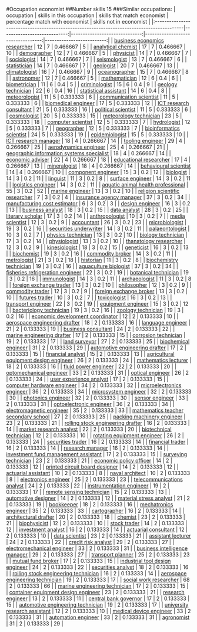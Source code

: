 #Occupation economist
##Number skills 15
###Similar occupations:
| occupation                                                                                |   skills in this occupation |   skills that match economist |   percentage match with economist |   skills not in economist |
|:------------------------------------------------------------------------------------------|----------------------------:|------------------------------:|----------------------------------:|--------------------------:|
| [business economics researcher](business_economics_researcher.md)                         |                          12 |                             7 |                          0.466667 |                         5 |
| [analytical chemist](analytical_chemist.md)                                               |                          17 |                             7 |                          0.466667 |                        10 |
| [demographer](demographer.md)                                                             |                          12 |                             7 |                          0.466667 |                         5 |
| [physicist](physicist.md)                                                                 |                          14 |                             7 |                          0.466667 |                         7 |
| [sociologist](sociologist.md)                                                             |                          14 |                             7 |                          0.466667 |                         7 |
| [seismologist](seismologist.md)                                                           |                          13 |                             7 |                          0.466667 |                         6 |
| [statistician](statistician.md)                                                           |                          14 |                             7 |                          0.466667 |                         7 |
| [geologist](geologist.md)                                                                 |                          20 |                             7 |                          0.466667 |                        13 |
| [climatologist](climatologist.md)                                                         |                          16 |                             7 |                          0.466667 |                         9 |
| [oceanographer](oceanographer.md)                                                         |                          15 |                             7 |                          0.466667 |                         8 |
| [astronomer](astronomer.md)                                                               |                          12 |                             7 |                          0.466667 |                         5 |
| [mathematician](mathematician.md)                                                         |                          12 |                             6 |                          0.4      |                         6 |
| [biometrician](biometrician.md)                                                           |                          11 |                             6 |                          0.4      |                         5 |
| [criminologist](criminologist.md)                                                         |                          15 |                             6 |                          0.4      |                         9 |
| [geology technician](geology_technician.md)                                               |                          22 |                             6 |                          0.4      |                        16 |
| [statistical assistant](statistical_assistant.md)                                         |                          14 |                             6 |                          0.4      |                         8 |
| [meteorologist](meteorologist.md)                                                         |                          11 |                             5 |                          0.333333 |                         6 |
| [communication scientist](communication_scientist.md)                                     |                          11 |                             5 |                          0.333333 |                         6 |
| [biomedical engineer](biomedical_engineer.md)                                             |                          17 |                             5 |                          0.333333 |                        12 |
| [ICT research consultant](ICT_research_consultant.md)                                     |                          21 |                             5 |                          0.333333 |                        16 |
| [political scientist](political_scientist.md)                                             |                          11 |                             5 |                          0.333333 |                         6 |
| [cosmologist](cosmologist.md)                                                             |                          20 |                             5 |                          0.333333 |                        15 |
| [meteorology technician](meteorology_technician.md)                                       |                          23 |                             5 |                          0.333333 |                        18 |
| [computer scientist](computer_scientist.md)                                               |                          12 |                             5 |                          0.333333 |                         7 |
| [hydrologist](hydrologist.md)                                                             |                          12 |                             5 |                          0.333333 |                         7 |
| [geographer](geographer.md)                                                               |                          12 |                             5 |                          0.333333 |                         7 |
| [bioinformatics scientist](bioinformatics_scientist.md)                                   |                          24 |                             5 |                          0.333333 |                        19 |
| [epidemiologist](epidemiologist.md)                                                       |                          15 |                             5 |                          0.333333 |                        10 |
| [ICT research manager](ICT_research_manager.md)                                           |                          18 |                             4 |                          0.266667 |                        14 |
| [tooling engineer](tooling_engineer.md)                                                   |                          29 |                             4 |                          0.266667 |                        25 |
| [aerodynamics engineer](aerodynamics_engineer.md)                                         |                          25 |                             4 |                          0.266667 |                        21 |
| [geographic information systems specialist](geographic_information_systems_specialist.md) |                          18 |                             4 |                          0.266667 |                        14 |
| [economic adviser](economic_adviser.md)                                                   |                          22 |                             4 |                          0.266667 |                        18 |
| [educational researcher](educational_researcher.md)                                       |                          17 |                             4 |                          0.266667 |                        13 |
| [mineralogist](mineralogist.md)                                                           |                          18 |                             4 |                          0.266667 |                        14 |
| [behavioural scientist](behavioural_scientist.md)                                         |                          14 |                             4 |                          0.266667 |                        10 |
| [component engineer](component_engineer.md)                                               |                          15 |                             3 |                          0.2      |                        12 |
| [biologist](biologist.md)                                                                 |                          14 |                             3 |                          0.2      |                        11 |
| [linguist](linguist.md)                                                                   |                          11 |                             3 |                          0.2      |                         8 |
| [surface engineer](surface_engineer.md)                                                   |                          14 |                             3 |                          0.2      |                        11 |
| [logistics engineer](logistics_engineer.md)                                               |                          14 |                             3 |                          0.2      |                        11 |
| [aquatic animal health professional](aquatic_animal_health_professional.md)               |                          55 |                             3 |                          0.2      |                        52 |
| [marine engineer](marine_engineer.md)                                                     |                          13 |                             3 |                          0.2      |                        10 |
| [religion scientific researcher](religion_scientific_researcher.md)                       |                           7 |                             3 |                          0.2      |                         4 |
| [insurance agency manager](insurance_agency_manager.md)                                   |                          37 |                             3 |                          0.2      |                        34 |
| [manufacturing cost estimator](manufacturing_cost_estimator.md)                           |                           6 |                             3 |                          0.2      |                         3 |
| [design engineer](design_engineer.md)                                                     |                          16 |                             3 |                          0.2      |                        13 |
| [business analyst](business_analyst.md)                                                   |                          18 |                             3 |                          0.2      |                        15 |
| [data analyst](data_analyst.md)                                                           |                          28 |                             3 |                          0.2      |                        25 |
| [literary scholar](literary_scholar.md)                                                   |                          17 |                             3 |                          0.2      |                        14 |
| [anthropologist](anthropologist.md)                                                       |                          10 |                             3 |                          0.2      |                         7 |
| [media scientist](media_scientist.md)                                                     |                          12 |                             3 |                          0.2      |                         9 |
| [accountant](accountant.md)                                                               |                          26 |                             3 |                          0.2      |                        23 |
| [microbiologist](microbiologist.md)                                                       |                          19 |                             3 |                          0.2      |                        16 |
| [securities underwriter](securities_underwriter.md)                                       |                          14 |                             3 |                          0.2      |                        11 |
| [palaeontologist](palaeontologist.md)                                                     |                          10 |                             3 |                          0.2      |                         7 |
| [physics technician](physics_technician.md)                                               |                          13 |                             3 |                          0.2      |                        10 |
| [biology technician](biology_technician.md)                                               |                          17 |                             3 |                          0.2      |                        14 |
| [physiologist](physiologist.md)                                                           |                          13 |                             3 |                          0.2      |                        10 |
| [thanatology researcher](thanatology_researcher.md)                                       |                          12 |                             3 |                          0.2      |                         9 |
| [kinesiologist](kinesiologist.md)                                                         |                          18 |                             3 |                          0.2      |                        15 |
| [geneticist](geneticist.md)                                                               |                          16 |                             3 |                          0.2      |                        13 |
| [biochemist](biochemist.md)                                                               |                          19 |                             3 |                          0.2      |                        16 |
| [commodity broker](commodity_broker.md)                                                   |                          14 |                             3 |                          0.2      |                        11 |
| [metrologist](metrologist.md)                                                             |                          21 |                             3 |                          0.2      |                        18 |
| [historian](historian.md)                                                                 |                          11 |                             3 |                          0.2      |                         8 |
| [biochemistry technician](biochemistry_technician.md)                                     |                          19 |                             3 |                          0.2      |                        16 |
| [aquaculture biologist](aquaculture_biologist.md)                                         |                          37 |                             3 |                          0.2      |                        34 |
| [fisheries refrigeration engineer](fisheries_refrigeration_engineer.md)                   |                          22 |                             3 |                          0.2      |                        19 |
| [botanical technician](botanical_technician.md)                                           |                          19 |                             3 |                          0.2      |                        16 |
| [immunologist](immunologist.md)                                                           |                          14 |                             3 |                          0.2      |                        11 |
| [archaeologist](archaeologist.md)                                                         |                          11 |                             3 |                          0.2      |                         8 |
| [foreign exchange trader](foreign_exchange_trader.md)                                     |                          13 |                             3 |                          0.2      |                        10 |
| [philosopher](philosopher.md)                                                             |                          12 |                             3 |                          0.2      |                         9 |
| [commodity trader](commodity_trader.md)                                                   |                          12 |                             3 |                          0.2      |                         9 |
| [foreign exchange broker](foreign_exchange_broker.md)                                     |                          13 |                             3 |                          0.2      |                        10 |
| [futures trader](futures_trader.md)                                                       |                          10 |                             3 |                          0.2      |                         7 |
| [toxicologist](toxicologist.md)                                                           |                          16 |                             3 |                          0.2      |                        13 |
| [transport engineer](transport_engineer.md)                                               |                          22 |                             3 |                          0.2      |                        19 |
| [equipment engineer](equipment_engineer.md)                                               |                          15 |                             3 |                          0.2      |                        12 |
| [bacteriology technician](bacteriology_technician.md)                                     |                          19 |                             3 |                          0.2      |                        16 |
| [zoology technician](zoology_technician.md)                                               |                          19 |                             3 |                          0.2      |                        16 |
| [economic development coordinator](economic_development_coordinator.md)                   |                          12 |                             2 |                          0.133333 |                        10 |
| [aerospace engineering drafter](aerospace_engineering_drafter.md)                         |                          18 |                             2 |                          0.133333 |                        16 |
| [language engineer](language_engineer.md)                                                 |                          21 |                             2 |                          0.133333 |                        19 |
| [business consultant](business_consultant.md)                                             |                          24 |                             2 |                          0.133333 |                        22 |
| [marine engineering drafter](marine_engineering_drafter.md)                               |                          17 |                             2 |                          0.133333 |                        15 |
| [corrosion technician](corrosion_technician.md)                                           |                          19 |                             2 |                          0.133333 |                        17 |
| [land surveyor](land_surveyor.md)                                                         |                          27 |                             2 |                          0.133333 |                        25 |
| [biochemical engineer](biochemical_engineer.md)                                           |                          31 |                             2 |                          0.133333 |                        29 |
| [automotive engineering drafter](automotive_engineering_drafter.md)                       |                          17 |                             2 |                          0.133333 |                        15 |
| [financial analyst](financial_analyst.md)                                                 |                          15 |                             2 |                          0.133333 |                        13 |
| [agricultural equipment design engineer](agricultural_equipment_design_engineer.md)       |                          26 |                             2 |                          0.133333 |                        24 |
| [mathematics lecturer](mathematics_lecturer.md)                                           |                          18 |                             2 |                          0.133333 |                        16 |
| [fluid power engineer](fluid_power_engineer.md)                                           |                          22 |                             2 |                          0.133333 |                        20 |
| [optomechanical engineer](optomechanical_engineer.md)                                     |                          33 |                             2 |                          0.133333 |                        31 |
| [optical engineer](optical_engineer.md)                                                   |                          26 |                             2 |                          0.133333 |                        24 |
| [user experience analyst](user_experience_analyst.md)                                     |                          17 |                             2 |                          0.133333 |                        15 |
| [computer hardware engineer](computer_hardware_engineer.md)                               |                          34 |                             2 |                          0.133333 |                        32 |
| [microelectronics engineer](microelectronics_engineer.md)                                 |                          36 |                             2 |                          0.133333 |                        34 |
| [microsystem engineer](microsystem_engineer.md)                                           |                          32 |                             2 |                          0.133333 |                        30 |
| [photonics engineer](photonics_engineer.md)                                               |                          32 |                             2 |                          0.133333 |                        30 |
| [sensor engineer](sensor_engineer.md)                                                     |                          33 |                             2 |                          0.133333 |                        31 |
| [optoelectronic engineer](optoelectronic_engineer.md)                                     |                          36 |                             2 |                          0.133333 |                        34 |
| [electromagnetic engineer](electromagnetic_engineer.md)                                   |                          35 |                             2 |                          0.133333 |                        33 |
| [mathematics teacher secondary school](mathematics_teacher_secondary_school.md)           |                          27 |                             2 |                          0.133333 |                        25 |
| [packing machinery engineer](packing_machinery_engineer.md)                               |                          23 |                             2 |                          0.133333 |                        21 |
| [rolling stock engineering drafter](rolling_stock_engineering_drafter.md)                 |                          16 |                             2 |                          0.133333 |                        14 |
| [market research analyst](market_research_analyst.md)                                     |                          22 |                             2 |                          0.133333 |                        20 |
| [biotechnical technician](biotechnical_technician.md)                                     |                          12 |                             2 |                          0.133333 |                        10 |
| [rotating equipment engineer](rotating_equipment_engineer.md)                             |                          26 |                             2 |                          0.133333 |                        24 |
| [securities trader](securities_trader.md)                                                 |                          16 |                             2 |                          0.133333 |                        14 |
| [financial trader](financial_trader.md)                                                   |                          16 |                             2 |                          0.133333 |                        14 |
| [research manager](research_manager.md)                                                   |                          16 |                             2 |                          0.133333 |                        14 |
| [investment fund management assistant](investment_fund_management_assistant.md)           |                          17 |                             2 |                          0.133333 |                        15 |
| [surveying technician](surveying_technician.md)                                           |                          23 |                             2 |                          0.133333 |                        21 |
| [economic policy officer](economic_policy_officer.md)                                     |                          14 |                             2 |                          0.133333 |                        12 |
| [printed circuit board designer](printed_circuit_board_designer.md)                       |                          14 |                             2 |                          0.133333 |                        12 |
| [actuarial assistant](actuarial_assistant.md)                                             |                          10 |                             2 |                          0.133333 |                         8 |
| [naval architect](naval_architect.md)                                                     |                          10 |                             2 |                          0.133333 |                         8 |
| [electronics engineer](electronics_engineer.md)                                           |                          25 |                             2 |                          0.133333 |                        23 |
| [telecommunications analyst](telecommunications_analyst.md)                               |                          24 |                             2 |                          0.133333 |                        22 |
| [instrumentation engineer](instrumentation_engineer.md)                                   |                          19 |                             2 |                          0.133333 |                        17 |
| [remote sensing technician](remote_sensing_technician.md)                                 |                          15 |                             2 |                          0.133333 |                        13 |
| [automotive designer](automotive_designer.md)                                             |                          14 |                             2 |                          0.133333 |                        12 |
| [material stress analyst](material_stress_analyst.md)                                     |                          21 |                             2 |                          0.133333 |                        19 |
| [bookkeeper](bookkeeper.md)                                                               |                          18 |                             2 |                          0.133333 |                        16 |
| [mechatronics engineer](mechatronics_engineer.md)                                         |                          35 |                             2 |                          0.133333 |                        33 |
| [cartographer](cartographer.md)                                                           |                          16 |                             2 |                          0.133333 |                        14 |
| [architectural drafter](architectural_drafter.md)                                         |                          20 |                             2 |                          0.133333 |                        18 |
| [chemist](chemist.md)                                                                     |                          23 |                             2 |                          0.133333 |                        21 |
| [biophysicist](biophysicist.md)                                                           |                          12 |                             2 |                          0.133333 |                        10 |
| [stock trader](stock_trader.md)                                                           |                          14 |                             2 |                          0.133333 |                        12 |
| [investment analyst](investment_analyst.md)                                               |                          16 |                             2 |                          0.133333 |                        14 |
| [actuarial consultant](actuarial_consultant.md)                                           |                          12 |                             2 |                          0.133333 |                        10 |
| [data scientist](data_scientist.md)                                                       |                          23 |                             2 |                          0.133333 |                        21 |
| [assistant lecturer](assistant_lecturer.md)                                               |                          24 |                             2 |                          0.133333 |                        22 |
| [credit risk analyst](credit_risk_analyst.md)                                             |                          29 |                             2 |                          0.133333 |                        27 |
| [electromechanical engineer](electromechanical_engineer.md)                               |                          33 |                             2 |                          0.133333 |                        31 |
| [business intelligence manager](business_intelligence_manager.md)                         |                          29 |                             2 |                          0.133333 |                        27 |
| [transport planner](transport_planner.md)                                                 |                          25 |                             2 |                          0.133333 |                        23 |
| [mutual fund broker](mutual_fund_broker.md)                                               |                          17 |                             2 |                          0.133333 |                        15 |
| [industrial tool design engineer](industrial_tool_design_engineer.md)                     |                          24 |                             2 |                          0.133333 |                        22 |
| [securities analyst](securities_analyst.md)                                               |                          18 |                             2 |                          0.133333 |                        16 |
| [rolling stock engineering technician](rolling_stock_engineering_technician.md)           |                          16 |                             2 |                          0.133333 |                        14 |
| [aerospace engineering technician](aerospace_engineering_technician.md)                   |                          19 |                             2 |                          0.133333 |                        17 |
| [social work researcher](social_work_researcher.md)                                       |                          68 |                             2 |                          0.133333 |                        66 |
| [marine engineering technician](marine_engineering_technician.md)                         |                          17 |                             2 |                          0.133333 |                        15 |
| [container equipment design engineer](container_equipment_design_engineer.md)             |                          23 |                             2 |                          0.133333 |                        21 |
| [research engineer](research_engineer.md)                                                 |                          13 |                             2 |                          0.133333 |                        11 |
| [central bank governor](central_bank_governor.md)                                         |                          17 |                             2 |                          0.133333 |                        15 |
| [automotive engineering technician](automotive_engineering_technician.md)                 |                          19 |                             2 |                          0.133333 |                        17 |
| [university research assistant](university_research_assistant.md)                         |                          12 |                             2 |                          0.133333 |                        10 |
| [medical device engineer](medical_device_engineer.md)                                     |                          33 |                             2 |                          0.133333 |                        31 |
| [automation engineer](automation_engineer.md)                                             |                          33 |                             2 |                          0.133333 |                        31 |
| [agronomist](agronomist.md)                                                               |                          31 |                             2 |                          0.133333 |                        29 |
